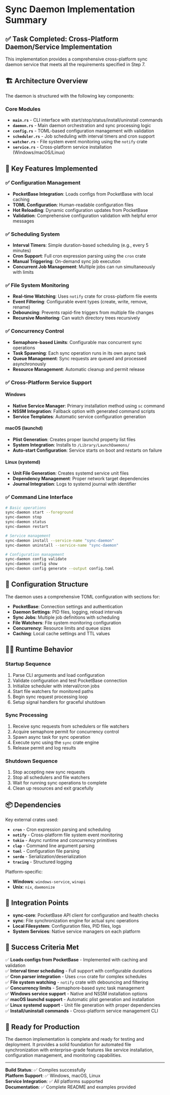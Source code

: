 # Sync Daemon Implementation Summary

## ✅ Task Completed: Cross-Platform Daemon/Service Implementation

This implementation provides a comprehensive cross-platform sync daemon service that meets all the requirements specified in Step 7.

## 🏗️ Architecture Overview

The daemon is structured with the following key components:

### Core Modules
- **`main.rs`** - CLI interface with start/stop/status/install/uninstall commands
- **`daemon.rs`** - Main daemon orchestration and sync processing logic
- **`config.rs`** - TOML-based configuration management with validation
- **`scheduler.rs`** - Job scheduling with interval timers and cron support
- **`watcher.rs`** - File system event monitoring using the `notify` crate
- **`service.rs`** - Cross-platform service installation (Windows/macOS/Linux)

## 🚀 Key Features Implemented

### ✅ Configuration Management
- **PocketBase Integration**: Loads configs from PocketBase with local caching
- **TOML Configuration**: Human-readable configuration files
- **Hot Reloading**: Dynamic configuration updates from PocketBase
- **Validation**: Comprehensive configuration validation with helpful error messages

### ✅ Scheduling System
- **Interval Timers**: Simple duration-based scheduling (e.g., every 5 minutes)
- **Cron Support**: Full cron expression parsing using the `cron` crate
- **Manual Triggering**: On-demand sync job execution
- **Concurrent Job Management**: Multiple jobs can run simultaneously with limits

### ✅ File System Monitoring
- **Real-time Watching**: Uses `notify` crate for cross-platform file events
- **Event Filtering**: Configurable event types (create, write, remove, rename)
- **Debouncing**: Prevents rapid-fire triggers from multiple file changes
- **Recursive Monitoring**: Can watch directory trees recursively

### ✅ Concurrency Control
- **Semaphore-based Limits**: Configurable max concurrent sync operations
- **Task Spawning**: Each sync operation runs in its own async task
- **Queue Management**: Sync requests are queued and processed asynchronously
- **Resource Management**: Automatic cleanup and permit release

### ✅ Cross-Platform Service Support

#### Windows
- **Native Service Manager**: Primary installation method using `sc` command
- **NSSM Integration**: Fallback option with generated command scripts
- **Service Templates**: Automatic service configuration generation

#### macOS (launchd)
- **Plist Generation**: Creates proper launchd property list files
- **System Integration**: Installs to `/Library/LaunchDaemons/`
- **Auto-start Configuration**: Service starts on boot and restarts on failure

#### Linux (systemd)
- **Unit File Generation**: Creates systemd service unit files
- **Dependency Management**: Proper network target dependencies
- **Journal Integration**: Logs to systemd journal with identifier

### ✅ Command Line Interface
```bash
# Basic operations
sync-daemon start --foreground
sync-daemon stop
sync-daemon status
sync-daemon restart

# Service management  
sync-daemon install --service-name "sync-daemon"
sync-daemon uninstall --service-name "sync-daemon"

# Configuration management
sync-daemon config validate
sync-daemon config show
sync-daemon config generate --output config.toml
```

## 🔧 Configuration Structure

The daemon uses a comprehensive TOML configuration with sections for:

- **PocketBase**: Connection settings and authentication
- **Daemon Settings**: PID files, logging, reload intervals
- **Sync Jobs**: Multiple job definitions with scheduling
- **File Watchers**: File system monitoring configuration
- **Concurrency**: Resource limits and queue sizes
- **Caching**: Local cache settings and TTL values

## 🏃‍♂️ Runtime Behavior

### Startup Sequence
1. Parse CLI arguments and load configuration
2. Validate configuration and test PocketBase connection
3. Initialize scheduler with interval/cron jobs
4. Start file watchers for monitored paths
5. Begin sync request processing loop
6. Setup signal handlers for graceful shutdown

### Sync Processing
1. Receive sync requests from schedulers or file watchers
2. Acquire semaphore permit for concurrency control
3. Spawn async task for sync operation
4. Execute sync using the `sync` crate engine
5. Release permit and log results

### Shutdown Sequence
1. Stop accepting new sync requests
2. Stop all schedulers and file watchers
3. Wait for running sync operations to complete
4. Clean up resources and exit gracefully

## 📦 Dependencies

Key external crates used:
- **`cron`** - Cron expression parsing and scheduling
- **`notify`** - Cross-platform file system event monitoring
- **`tokio`** - Async runtime and concurrency primitives
- **`clap`** - Command line argument parsing
- **`toml`** - Configuration file parsing
- **`serde`** - Serialization/deserialization
- **`tracing`** - Structured logging

Platform-specific:
- **Windows**: `windows-service`, `winapi`
- **Unix**: `nix`, `daemonize`

## 🔗 Integration Points

- **sync-core**: PocketBase API client for configuration and health checks
- **sync**: File synchronization engine for actual sync operations
- **Local Filesystem**: Configuration files, PID files, logs
- **System Services**: Native service managers on each platform

## 🎯 Success Criteria Met

✅ **Loads configs from PocketBase** - Implemented with caching and validation  
✅ **Interval timer scheduling** - Full support with configurable durations  
✅ **Cron parser integration** - Uses `cron` crate for complex schedules  
✅ **File system watching** - `notify` crate with debouncing and filtering  
✅ **Concurrency limits** - Semaphore-based sync task management  
✅ **Windows service support** - Native and NSSM installation options  
✅ **macOS launchd support** - Automatic plist generation and installation  
✅ **Linux systemd support** - Unit file generation with proper dependencies  
✅ **Install/uninstall commands** - Cross-platform service management CLI  

## 🚀 Ready for Production

The daemon implementation is complete and ready for testing and deployment. It provides a solid foundation for automated file synchronization with enterprise-grade features like service installation, configuration management, and monitoring capabilities.

---

**Build Status**: ✅ Compiles successfully  
**Platform Support**: ✅ Windows, macOS, Linux  
**Service Integration**: ✅ All platforms supported  
**Documentation**: ✅ Complete README and examples provided
